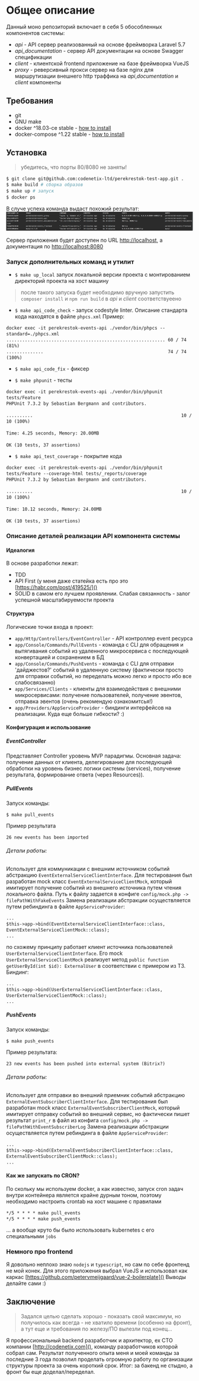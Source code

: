 # Общее описание

Данный моно репозиторий включает в себя 5 обособленных компонентов системы:
* *api* - API сервер реализованный на основе фреймворка Laravel 5.7
* *api_documentation* - сервер API документации на основе Swagger спецификации
* *client* - клиентской frontend приложение на базе фреймворка VueJS
* *proxy* - реверсивный прокси сервер на базе nginx для маршрутизации внешнего http траффика на *api*,*documentation* и *client* компоненты

## Требования
* git
* GNU make
* docker ^18.03-ce stable - [how to install](https://docs.docker.com/install/)
* docker-compose ^1.22  stable - [how to install](https://docs.docker.com/compose/install/)

## Установка

> убедитесь, что порты 80/8080 не заняты!

```bash
$ git clone git@github.com:codenetix-ltd/perekrestok-test-app.git .
$ make build # сборка образов
$ make up # запуск
$ docker ps 
```
В случе успеха команда выдаст похожий результат:
![провежуточный результат](readmefiles/screenshot1.png)

Сервер приложения будет доступен по URL [http://localhost](), а документация по [http://localhost:8080]()

### Запуск дополнительных команд и утилит

* `$ make up_local` запуск локальной версии проекта с монтированием директорий проекта на хост машину
> после такого запуска будет необходимо вручную запустить `composer install` и `npm run build` в *api* и *client* соответствуеено
* `$ make api_code_check` - запуск codestyle linter. Описание стандарта кода находятся в файле `phpcs.xml`
Пример:
```
docker exec -it perekrestok-events-api ./vendor/bin/phpcs --standard=./phpcs.xml
............................................................ 60 / 74 (81%)
..............                                               74 / 74 (100%)
```

* `$ make api_code_fix` - фиксер

* `$ make phpunit` - тесты
```
docker exec -it perekrestok-events-api ./vendor/bin/phpunit tests/Feature
PHPUnit 7.3.2 by Sebastian Bergmann and contributors.

..........                                                        10 / 10 (100%)

Time: 4.25 seconds, Memory: 20.00MB

OK (10 tests, 37 assertions)

```
* `$ make api_test_coverage` - покрытие кода
```
docker exec -it perekrestok-events-api ./vendor/bin/phpunit tests/Feature --coverage-html tests/_reports/coverage
PHPUnit 7.3.2 by Sebastian Bergmann and contributors.

..........                                                        10 / 10 (100%)

Time: 10.12 seconds, Memory: 24.00MB

OK (10 tests, 37 assertions)
```

### Описание деталей реализации API компонента системы

#### Идеалогия
В основе разработки лежат:
* TDD
* API First (у меня даже статейка есть про это [https://habr.com/post/419525/]()
* SOLID в самом его лучшем проявлении. Слабая связанность - залог успешной масштабируемости проекта

#### Структура

Логические точки входа в проект:
* `app/Http/Controllers/EventController` - API контроллер event ресурса
* `app/Console/Commands/PullEvents` - команда c CLI для обращения и вытягивания событий из удаленного микросервиса с последующей конвертацией и сохранением в БД
* `app/Console/Commands/PushEvents` - команда с CLI для отправки 'дайджестов?' событий в удаленную систему (фактически просто для отправки событий, но переделать можно легко и просто ибо все слабосвязанно)
* `app/Services/Clients` - клиенты для взаимодействия с внешними микросервисами: получение пользователей, получение эвентов, отправка эвентов (очень рекомендую ознакомитсья!)
* `app/Providers/AppServiceProvider` - биндинги интерфейсов на реализации. Куда еще больше гибкости? :)

#### Конфигурация и использование

##### EventController

Представляет Controller уровень MVP парадигмы. Основная задача: получение данных от клиента, делегирование для последующей обработки на уровень бизнес логики системы (services), получение результата, формирование ответа (через Resources)).

##### PullEvents

Запуск команды:
```
$ make pull_events
```
Пример результата
```
26 new events has been imported
```
###### Детали работы:
Использует для коммуникации с внешним источником событий абстракцию `EventExternalServiceClientInterface`. Для тестирования был разработан 
mock класс `EventExternalServiceClientMock`, который имитирует получение событий из внешнего источника путем чтения локального файла. Путь к файлу задается в конфиге `config/mock.php -> filePathWithFakeEvents` 
Замена реализации абстракции осуществляется путем ребиндинга в файле `AppServiceProvider`:
```
...
$this->app->bind(EventExternalServiceClientInterface::class, EventExternalServiceClientMock::class);
...
```
по схожему принципу работает клиент источника пользователей `UserExternalServiceClientInterface`. Его mock `UserExternalServiceClientMock` реализует метод `public function getUserById(int $id): ExternalUser` в соответствии с примером из ТЗ.
Биндинг:
```
...
$this->app->bind(UserExternalServiceClientInterface::class, UserExternalServiceClientMock::class);
...
```

##### PushEvents

Запуск команды:
```
$ make push_events
```
Пример результата:
```
23 new events has been pushed into external system (Bitrix?)
```
###### Детали работы:
Использует для отправки во внешний приемник событий абстракцию `ExternalEventSubscriberClientInterface`. Для тестирования был разработан 
mock класс `ExternalEventSubscriberClientMock`, который имитирует отправку событий во внешний сервис, но фактически пишет результат `print_r` в файл из конфига `config/mock.php -> filePathWithEventSubscriberLog` 
Замена реализации абстракции осуществляется путем ребиндинга в файле `AppServiceProvider`:
```
...
$this->app->bind(ExternalEventSubscriberClientInterface::class, ExternalEventSubscriberClientMock::class);
...
```

#### Как же запускать по CRON?

По скольку мы используем docker, а как известно, запуск cron задач внутри контейнера является крайне дурным тоном, поэтому необходимо настроить crontab на хост машине c правилами
```
*/5 * * * * make pull_events
*/5 * * * * make push_events
```
... а вообще круто бы было использовать kubernetes с его специальными `jobs`

### Немного про frontend

Я довольно неплохо знаю `nodejs` и `typescript`, но сам по себе фронтенд не мой конек. Для этого приложения выбрал VueJS и использовал как каркас [https://github.com/petervmeijgaard/vue-2-boilerplate]() 
Выводы делайте сами :)

## Заключение

> Задался целью сделать хорошо - показать свой максимум, но получилось как всегда - не хватило времени (особенно на фронт), а тут еще и требования по железу/ПО вылезли под конец... 

Я профессиональный backend разработчик и архитектор, ex CTO компании [http://codenetix.com](), команду разработчиков которой собрал сам. Результат полученного опыта меня и моей команды за последние 3 года  позволил проделать огромную работу по организации структуры проекта за очень короткий срок. Итог: за бакенд не стыдно, а фронт бы еще доделал/переделал.